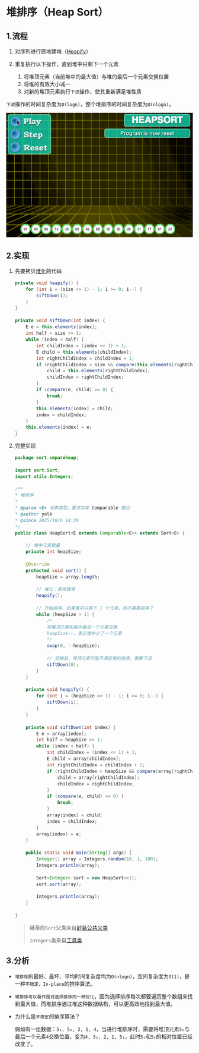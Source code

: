 # 堆排序（Heap Sort）

## 1.流程

1. 对序列进行原地建堆（[Heapify](/programming/data-structure/heap/#_5-5-堆化)）
   
2. 重复执行以下操作，直到堆中只剩下一个元素
   1. 将堆顶元素（当前堆中的最大值）与堆的最后一个元素交换位置
   2. 将堆的有效大小减一
   3. 对新的堆顶元素执行`下滤`操作，使其重新满足堆性质

`下滤`操作的时间复杂度为`O(logn)`，整个堆排序的时间复杂度为`O(nlogn)`。

![](./imgs/1.gif)

## 2.实现

1. 先要拷贝[堆化](/programming/data-structure/heap/#代码实现-2)的代码
   
    ```java
    private void heapify() {
        for (int i = (size >> 1) - 1; i >= 0; i--) {
            siftDown(i);
        }
    }

    private void siftDown(int index) {
        E e = this.elements[index];
        int half = size >> 1;
        while (index < half) {
            int childIndex = (index << 1) + 1;
            E child = this.elements[childIndex];
            int rightChildIndex = childIndex + 1;
            if (rightChildIndex < size && compare(this.elements[rightChildIndex], child) > 0) {
                child = this.elements[rightChildIndex];
                childIndex = rightChildIndex;
            }
            if (compare(e, child) >= 0) {
                break;
            }
            this.elements[index] = child;
            index = childIndex;
        }
        this.elements[index] = e;
    }
    ```

2. 完整实现

    ```java
    package sort.cmpareheap;

    import sort.Sort;
    import utils.Integers;

    /**
    * 堆排序
    *
    * @param <E> 元素类型，要求实现 Comparable 接口
    * @author yolk
    * @since 2025/10/6 14:29
    */
    public class HeapSort<E extends Comparable<E>> extends Sort<E> {

        // 堆中元素数量
        private int heapSize;

        @Override
        protected void sort() {
            heapSize = array.length;

            // 堆化：原地建堆
            heapify();

            // 开始排序，如果堆中只剩下 1 个元素，则不需要排序了
            while (heapSize > 1) {
                /*
                将堆顶元素和堆中最后一个元素交换
                heapSize--，表示堆中少了一个元素
                */
                swap(0, --heapSize);

                // 交换后，堆顶元素可能不满足堆的性质，需要下滤
                siftDown(0);
            }
        }

        private void heapify() {
            for (int i = (heapSize >> 1) - 1; i >= 0; i--) {
                siftDown(i);
            }
        }

        private void siftDown(int index) {
            E e = array[index];
            int half = heapSize >> 1;
            while (index < half) {
                int childIndex = (index << 1) + 1;
                E child = array[childIndex];
                int rightChildIndex = childIndex + 1;
                if (rightChildIndex < heapSize && compare(array[rightChildIndex], child) > 0) {
                    child = array[rightChildIndex];
                    childIndex = rightChildIndex;
                }
                if (compare(e, child) >= 0) {
                    break;
                }
                array[index] = child;
                index = childIndex;
            }
            array[index] = e;
        }

        public static void main(String[] args) {
            Integer[] array = Integers.random(10, 1, 100);
            Integers.println(array);

            Sort<Integer> sort = new HeapSort<>();
            sort.sort(array);

            Integers.println(array);
        }

    }
    ```

   > 继承的`Sort`父类来自[封装公共父类](/programming/algorithm/sort/#_3-封装公共父类)
   > 
   > `Integers`类来自[工具类](/programming/algorithm/#_5-1-integers-java)

## 3.分析

- `堆排序`的最好、最坏、平均时间复杂度均为`O(nlogn)`，空间复杂度为`O(1)`，是一种`不稳定、In-place`的排序算法。

- `堆排序可以看作是对选择排序的一种优化`，因为选择排序每次都要遍历整个数组来找到最大值，而堆排序通过堆这种数据结构，可以更高效地找到最大值。

- 为什么是`不稳定`的排序算法？
   
   假如有一组数据：`5₁, 5₂, 2, 1, 4`，当进行堆排序时，需要将堆顶元素`5₁`与最后一个元素`4`交换位置，变为`4, 5₂, 2, 1, 5₁`，此时`5₁`和`5₂`的相对位置已经改变了。

